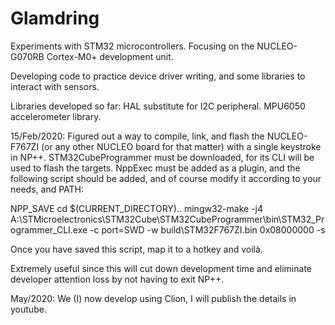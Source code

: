 # Glamdring
Experiments with STM32 microcontrollers.
Focusing on the NUCLEO-G070RB Cortex-M0+ development unit.

Developing code to practice device driver writing, and some libraries to interact with sensors.

Libraries developed so far:
HAL substitute for I2C peripheral.
MPU6050 accelerometer library.

15/Feb/2020:
Figured out a way to compile, link, and flash the NUCLEO-F767ZI (or any other NUCLEO board for that matter) with a single keystroke in NP++.
STM32CubeProgrammer must be downloaded, for its CLI will be used to flash the targets.
NppExec must be added as a plugin, and the following script should be added, and of course modify it according to your needs, and PATH:

NPP_SAVE
cd $(CURRENT_DIRECTORY)\..
mingw32-make -j4
A:\STMicroelectronics\STM32Cube\STM32CubeProgrammer\bin\STM32_Programmer_CLI.exe -c port=SWD -w build\STM32F767ZI.bin 0x08000000 -s

Once you have saved this script, map it to a hotkey and voilà.

Extremely useful since this will cut down development time and eliminate developer attention loss by not having to exit NP++.

May/2020:
We (I) now develop using Clion, I will publish the details in youtube.
